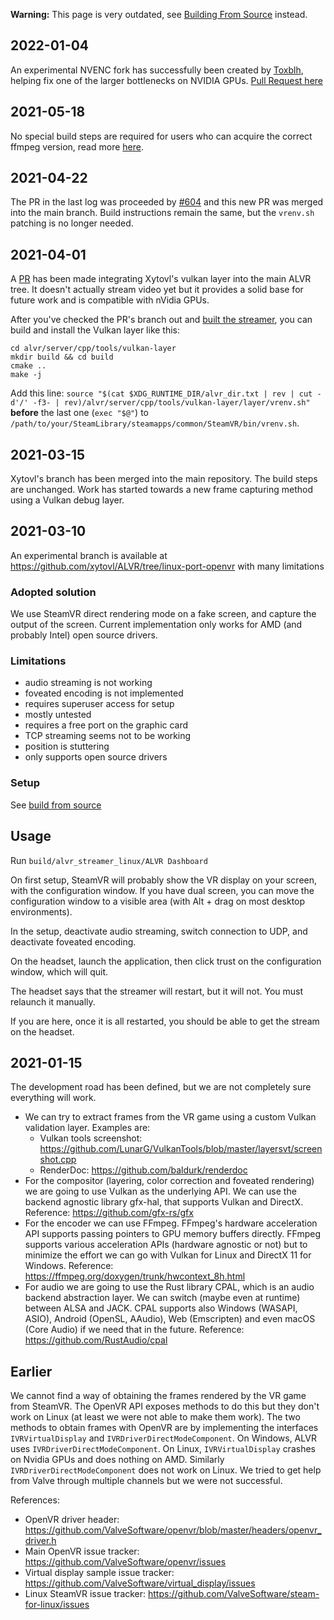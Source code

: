 **Warning:** This page is very outdated, see [Building From Source](https://github.com/alvr-org/ALVR/wiki/Building-From-Source) instead.

## 2022-01-04
An experimental NVENC fork has successfully been created by [Toxblh](https://github.com/Toxblh), helping fix one of the larger bottlenecks on NVIDIA GPUs. [Pull Request here](https://github.com/alvr-org/ALVR/pull/906)

## 2021-05-18
No special build steps are required for users who can acquire the correct ffmpeg version, read more [here](https://github.com/alvr-org/ALVR/wiki/Build-from-source#linux-experimental-build).

## 2021-04-22
The PR in the last log was proceeded by [#604](https://github.com/alvr-org/ALVR/pull/604) and this new PR was merged into the main branch. Build instructions remain the same, but the `vrenv.sh` patching is no longer needed.

## 2021-04-01

A [PR](https://github.com/alvr-org/ALVR/pull/569) has been made integrating Xytovl's vulkan layer into the main ALVR tree. It doesn't actually stream video yet but it provides a solid base for future work and is compatible with nVidia GPUs.

After you've checked the PR's branch out and [built the streamer](https://github.com/alvr-org/ALVR/wiki/Build-from-source#build-streamer), you can build and install the Vulkan layer like this:
```
cd alvr/server/cpp/tools/vulkan-layer
mkdir build && cd build
cmake ..
make -j
```
Add this line: `source "$(cat $XDG_RUNTIME_DIR/alvr_dir.txt | rev | cut -d'/' -f3- | rev)/alvr/server/cpp/tools/vulkan-layer/layer/vrenv.sh"` **before** the last one (`exec "$@"`) to `/path/to/your/SteamLibrary/steamapps/common/SteamVR/bin/vrenv.sh`.

## 2021-03-15

Xytovl's branch has been merged into the main repository. The build steps are unchanged.
Work has started towards a new frame capturing method using a Vulkan debug layer.

## 2021-03-10

An experimental branch is available at https://github.com/xytovl/ALVR/tree/linux-port-openvr with many limitations

### Adopted solution
We use SteamVR direct rendering mode on a fake screen, and capture the output of the screen. Current implementation only works for AMD (and probably Intel) open source drivers.

### Limitations
- audio streaming is not working
- foveated encoding is not implemented
- requires superuser access for setup
- mostly untested
- requires a free port on the graphic card
- TCP streaming seems not to be working
- position is stuttering
- only supports open source drivers

### Setup
See [build from source](Build-from-source)

## Usage
Run `build/alvr_streamer_linux/ALVR Dashboard`

On first setup, SteamVR will probably show the VR display on your screen, with the configuration window. If you have dual screen, you can move the configuration window to a visible area (with Alt + drag on most desktop environments).

In the setup, deactivate audio streaming, switch connection to UDP, and deactivate foveated encoding.

On the headset, launch the application, then click trust on the configuration window, which will quit.

The headset says that the streamer will restart, but it will not. You must relaunch it manually.

If you are here, once it is all restarted, you should be able to get the stream on the headset.
## 2021-01-15

The development road has been defined, but we are not completely sure everything will work.

* We can try to extract frames from the VR game using a custom Vulkan validation layer. Examples are:
  * Vulkan tools screenshot: https://github.com/LunarG/VulkanTools/blob/master/layersvt/screenshot.cpp
  * RenderDoc: https://github.com/baldurk/renderdoc
* For the compositor (layering, color correction and foveated rendering) we are going to use Vulkan as the underlying API. We can use the backend agnostic library gfx-hal, that supports Vulkan and DirectX. Reference: https://github.com/gfx-rs/gfx
* For the encoder we can use FFmpeg. FFmpeg's hardware acceleration API supports passing pointers to GPU memory buffers directly. FFmpeg supports various acceleration APIs (hardware agnostic or not) but to minimize the effort we can go with Vulkan for Linux and DirectX 11 for Windows. Reference: https://ffmpeg.org/doxygen/trunk/hwcontext_8h.html
* For audio we are going to use the Rust library CPAL, which is an audio backend abstraction layer. We can switch (maybe even at runtime) between ALSA and JACK. CPAL supports also Windows (WASAPI, ASIO), Android (OpenSL, AAudio), Web (Emscripten) and even macOS (Core Audio) if we need that in the future. Reference: https://github.com/RustAudio/cpal

## Earlier

We cannot find a way of obtaining the frames rendered by the VR game from SteamVR. The OpenVR API exposes methods to do this but they don't work on Linux (at least we were not able to make them work). The two methods to obtain frames with OpenVR are by implementing the interfaces `IVRVirtualDisplay` and `IVRDriverDirectModeComponent`. On Windows, ALVR uses `IVRDriverDirectModeComponent`. On Linux, `IVRVirtualDisplay` crashes on Nvidia GPUs and does nothing on AMD. Similarly `IVRDriverDirectModeComponent` does not work on Linux. We tried to get help from Valve through multiple channels but we were not successful.

References:
* OpenVR driver header: https://github.com/ValveSoftware/openvr/blob/master/headers/openvr_driver.h
* Main OpenVR issue tracker: https://github.com/ValveSoftware/openvr/issues
* Virtual display sample issue tracker: https://github.com/ValveSoftware/virtual_display/issues
* Linux SteamVR issue tracker: https://github.com/ValveSoftware/steam-for-linux/issues
